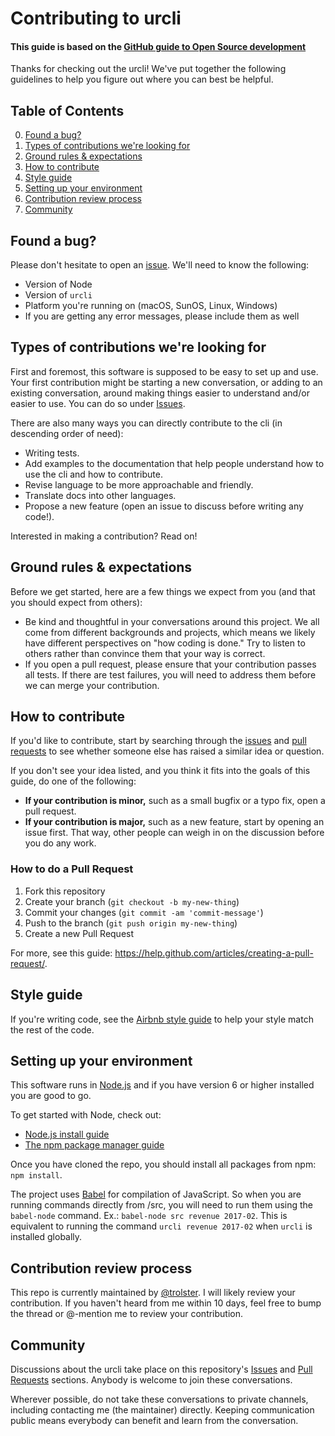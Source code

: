 # Contributing to urcli
#### This guide is based on the [GitHub guide to Open Source development](https://github.com/github/opensource.guide/blob/gh-pages/CONTRIBUTING.md)

Thanks for checking out the urcli! We've put together the following guidelines to help you figure out where you can best be helpful.

## Table of Contents

0. [Found a bug?](#found-a-bug)
0. [Types of contributions we're looking for](#types-of-contributions-were-looking-for)
0. [Ground rules & expectations](#ground-rules--expectations)
0. [How to contribute](#how-to-contribute)
0. [Style guide](#style--guide)
0. [Setting up your environment](#setting-up-your-environment)
0. [Contribution review process](#contribution-review-process)
0. [Community](#community)

## Found a bug?
Please don't hesitate to open an [issue](https://github.com/trolster/ur-cli/issues). We'll need to know the following:

* Version of Node
* Version of `urcli`
* Platform you're running on (macOS, SunOS, Linux, Windows)
* If you are getting any error messages, please include them as well

## Types of contributions we're looking for
First and foremost, this software is supposed to be easy to set up and use. Your first contribution might be starting a new conversation, or adding to an existing conversation, around making things easier to understand and/or easier to use. You can do so under [Issues](https://github.com/trolster/ur-cli/issues).

There are also many ways you can directly contribute to the cli (in descending order of need):

* Writing tests.
* Add examples to the documentation that help people understand how to use the cli and how to contribute.
* Revise language to be more approachable and friendly.
* Translate docs into other languages.
* Propose a new feature (open an issue to discuss before writing any code!).

Interested in making a contribution? Read on!

## Ground rules & expectations

Before we get started, here are a few things we expect from you (and that you should expect from others):

* Be kind and thoughtful in your conversations around this project. We all come from different backgrounds and projects, which means we likely have different perspectives on "how coding is done." Try to listen to others rather than convince them that your way is correct.
* If you open a pull request, please ensure that your contribution passes all tests. If there are test failures, you will need to address them before we can merge your contribution.

## How to contribute

If you'd like to contribute, start by searching through the [issues](https://github.com/trolster/ur-cli/issues) and [pull requests](https://github.com/trolster/ur-cli/pulls) to see whether someone else has raised a similar idea or question.

If you don't see your idea listed, and you think it fits into the goals of this guide, do one of the following:
* **If your contribution is minor,** such as a small bugfix or a typo fix, open a pull request.
* **If your contribution is major,** such as a new feature, start by opening an issue first. That way, other people can weigh in on the discussion before you do any work.

### How to do a Pull Request

1. Fork this repository
1. Create your branch (`git checkout -b my-new-thing`)
1. Commit your changes (`git commit -am 'commit-message'`)
1. Push to the branch (`git push origin my-new-thing`)
1. Create a new Pull Request

For more, see this guide: https://help.github.com/articles/creating-a-pull-request/.

## Style guide
If you're writing code, see the [Airbnb style guide](https://github.com/airbnb/javascript) to help your style match the rest of the code.

## Setting up your environment

This software runs in [Node.js](https://nodejs.org/en/) and if you have version 6 or higher installed you are good to go.

To get started with Node, check out:
- [Node.js install guide](https://docs.npmjs.com/getting-started/installing-node)
- [The npm package manager guide](https://docs.npmjs.com/getting-started/what-is-npm)

Once you have cloned the repo, you should install all packages from npm: `npm install`.

The project uses [Babel](https://babeljs.io/) for compilation of JavaScript. So when you are running commands directly from /src, you will need to run them using the `babel-node` command. Ex.: `babel-node src revenue 2017-02`. This is equivalent to running the command `urcli revenue 2017-02` when `urcli` is installed globally.

## Contribution review process

This repo is currently maintained by [@trolster](https://github.com/trolster). I will likely review your contribution. If you haven't heard from me within 10 days, feel free to bump the thread or @-mention me to review your contribution.

## Community

Discussions about the urcli take place on this repository's [Issues](https://github.com/trolster/ur-cli/issues) and [Pull Requests](https://github.com/trolster/ur-cli/pulls) sections. Anybody is welcome to join these conversations.

Wherever possible, do not take these conversations to private channels, including contacting me (the maintainer) directly. Keeping communication public means everybody can benefit and learn from the conversation.
